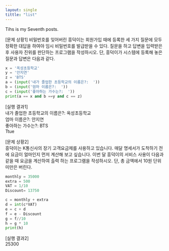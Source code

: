 ```yaml
---
layout: single
tittle: "list"
---  
```


Tihs is my Seventh posts.  

[문제 상황1]
비밀번호를 잊어버린 흥덕이는 회원가입 때에 등록한 세 가지 질문에 모두 정확한 대답을 하여야 임시 비밀번호를 발급받을 수 있다. 질문을 하고 답변을 입력받은 후 사용자 진위를 판단하는 프로그램을 작성하시오. 단, 흥덕이가 시스템에 등록해 놓은 질문과 답변은 다음과
같다.

~~~python 
x = '옥성초등학교'
y = '안지연'
z = 'BTS' 
a = (input('내가 졸업한 초등학교의 이름은?:  '))
b = (input('엄마 이름은?:  '))
c = (input('좋아하는 가수는?:  '))
print(a == x and b ==y and c == z)
~~~  

[실행 결과1]  
내가 졸업한 초등학교의 이름은?:  옥성초등학교  
엄마 이름은?:  안지연  
좋아하는 가수는?:  BTS  
Ttue

[문제 상황2]  
흥덕이는 K통신사의 장기 고객요금제를 사용하고 있습니다. 매달 명세서가 도착하기 전에 요금이 얼마인지 먼저 계산해 보고 싶습니다. 이번 달 흥덕이의 서비스 사용이 다음과 같을 때 요금을 계산하여 출력
하는 프로그램을 작성하시오. 단, 총 금액에서 10원 단위 미만은 버린다.  

~~~python
monthly = 35000
extra = 500
VAT = 1/10
Discount= 13750

c = monthly + extra
d = int(c*VAT)
e = c + d
f = e - Discount
g = f//10
h = g * 10
print(h)
~~~  

[실행 결과2]  
25300
